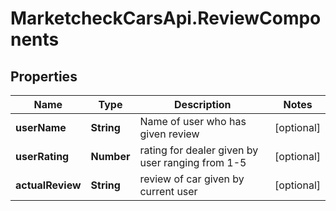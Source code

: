 # MarketcheckCarsApi.ReviewComponents

## Properties
Name | Type | Description | Notes
------------ | ------------- | ------------- | -------------
**userName** | **String** | Name of user who has given review | [optional] 
**userRating** | **Number** | rating for dealer given by user ranging from 1-5 | [optional] 
**actualReview** | **String** | review of car given by current user | [optional] 


